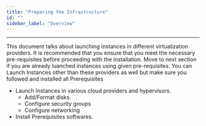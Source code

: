 ```yaml
---
title: "Preparing the Infrastructure"
id: ""
sidebar_label: "Overview"
---
```

---

This document talks about launching instances in different virtualization providers. It is recommended that you ensure that you meet the necessary pre-requisites before proceeding with the installation. Move to next section if you are already luanched instances using given pre-requisites.  You can Launch Instances other than these providers as well but make sure you followed and installed all Prerequisites


- Launch Instances in various cloud providers and hypervisors.  
    -  Add/Format disks.
    -  Configure security groups
    -  Configure networking
- Install Prerequisites softwares. 







